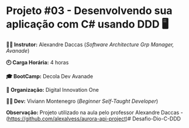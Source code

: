 # Projeto #03 - Desenvolvendo sua aplicação com C# usando DDD :desktop_computer:



**:man_teacher: Instrutor:** Alexandre Daccas (_Software Architecture Grp Manager, Avanade_)

**:clock10: Carga Horária:** 4 horas

**:mortar_board: BootCamp:** Decola Dev Avanade

**:school: Organização:** Digital Innovation One

**:woman_student: Dev:** Viviann Montenegro (_Beginner Self-Taught Developer_)

**Observação:** Projeto utilizado na aula pelo professor Alexandre Daccas - (https://github.com/alexalvess/aurora-api-project)#   D e s a f i o - D i o - C - D D D  
 